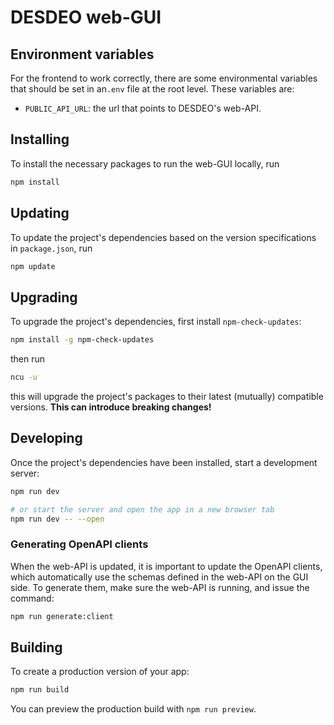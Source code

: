 # DESDEO web-GUI
## Environment variables

For the frontend to work correctly, there are some environmental variables
that should be set in an`.env` file at the root level. These variables are:

- `PUBLIC_API_URL`: the url that points to DESDEO's web-API.

## Installing

To install the necessary packages to run the web-GUI locally, run

```bash
npm install
```

## Updating

To update the project's dependencies based on the version specifications in `package.json`, run

```bash
npm update
```

## Upgrading

To upgrade the project's dependencies, first install `npm-check-updates`:

```bash
npm install -g npm-check-updates
```

then run

```bash
ncu -u
```

this will upgrade the project's packages to their latest (mutually) compatible versions. __This can introduce breaking changes!__


## Developing

Once the project's dependencies have been installed, start a development server:

```bash
npm run dev

# or start the server and open the app in a new browser tab
npm run dev -- --open
```

### Generating OpenAPI clients

When the web-API is updated, it is important to update the OpenAPI clients, which automatically use the schemas defined in the web-API
on the GUI side. To generate them, make sure the web-API is running, and issue the command:

```bash
npm run generate:client
```

## Building

To create a production version of your app:

```bash
npm run build
```

You can preview the production build with `npm run preview`.
